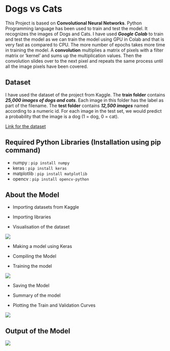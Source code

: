 # Dogs vs Cats 

This Project is based on **Convolutional Neural Networks**. Python Programming language has been used to train and test the model. It recognizes the images of Dogs and Cats. I have used ***Google Colab*** to train and test the model as we can train the model using GPU in Colab and that is very fast as compared to CPU. The more number of epochs takes more time in training the model. A **convolution** multiplies a matrix of pixels with a filter matrix or ‘kernel’ and sums up the multiplication values. Then the convolution slides over to the next pixel and repeats the same process until all the image pixels have been covered.

## Dataset

I have used the dataset of the project from Kaggle. The **train folder** contains ***25,000 images of dogs and cats***. Each image in this folder has the label as part of the filename. The **test folder** contains ***12,500 images*** named according to a numeric id. For each image in the test set, we would predict a probability that the image is a dog (1 = dog, 0 = cat).
 
 [Link for the dataset](https://www.kaggle.com/c/dogs-vs-cats-redux-kernels-edition/data) 

## Required Python Libraries (Installation using pip command)
- numpy : `pip install numpy`
- keras : `pip install keras`
- matplotlib : `pip install matplotlib`
- opencv : `pip install opencv-python`

## About the Model
- Importing datasets from Kaggle

- Importing libraries

- Visualisation of the dataset
<img src="https://user-images.githubusercontent.com/62782231/104853225-6cdcbe00-5925-11eb-93ab-0327f1f9134a.png">

- Making a model using Keras

- Compiling the Model

- Training the model
<img src = "https://user-images.githubusercontent.com/62782231/104853759-ec1fc100-5928-11eb-88f5-a31e3b0e49a1.png">

- Saving the Model

- Summary of the model

- Plotting the Train and Validation Curves
<img src = "https://user-images.githubusercontent.com/62782231/104853801-3c971e80-5929-11eb-88de-0ff55b91d7ab.png">

## Output of the Model

<img src="https://user-images.githubusercontent.com/62782231/104853903-ee364f80-5929-11eb-8982-87592ca12ecc.png">
